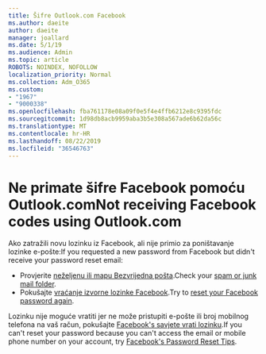 ```yaml
---
title: Šifre Outlook.com Facebook
ms.author: daeite
author: daeite
manager: joallard
ms.date: 5/1/19
ms.audience: Admin
ms.topic: article
ROBOTS: NOINDEX, NOFOLLOW
localization_priority: Normal
ms.collection: Adm_O365
ms.custom:
- "1967"
- "9000338"
ms.openlocfilehash: fba761178e08a09f0e5f4e4ffb6212e8c9395fdc
ms.sourcegitcommit: 1d98db8acb9959aba3b5e308a567ade6b62da56c
ms.translationtype: MT
ms.contentlocale: hr-HR
ms.lasthandoff: 08/22/2019
ms.locfileid: "36546763"
---
```

# <a name="not-receiving-facebook-codes-using-outlookcom"></a><span data-ttu-id="5b1af-102">Ne primate šifre Facebook pomoću Outlook.com</span><span class="sxs-lookup"><span data-stu-id="5b1af-102">Not receiving Facebook codes using Outlook.com</span></span>

<span data-ttu-id="5b1af-103">Ako zatražili novu lozinku iz Facebook, ali nije primio za poništavanje lozinke e-pošte:</span><span class="sxs-lookup"><span data-stu-id="5b1af-103">If you requested a new password from Facebook but didn't receive your password reset email:</span></span>

- <span data-ttu-id="5b1af-104">Provjerite [neželjenu ili mapu Bezvrijedna pošta](https://outlook.live.com/mail/junkemail).</span><span class="sxs-lookup"><span data-stu-id="5b1af-104">Check your [spam or junk mail folder](https://outlook.live.com/mail/junkemail).</span></span>
- <span data-ttu-id="5b1af-105">Pokušajte [vraćanje izvorne lozinke Facebook](https://www.facebook.com/help/213395615347144?helpref=faq_content).</span><span class="sxs-lookup"><span data-stu-id="5b1af-105">Try to [reset your Facebook password again](https://www.facebook.com/help/213395615347144?helpref=faq_content).</span></span>

<span data-ttu-id="5b1af-106">Lozinku nije moguće vratiti jer ne može pristupiti e-pošte ili broj mobilnog telefona na vaš račun, pokušajte [Facebook's savjete vrati lozinku](https://www.facebook.com/help/218815984812734).</span><span class="sxs-lookup"><span data-stu-id="5b1af-106">If you can't reset your password because you can't access the email or mobile phone number on your account, try [Facebook's Password Reset Tips](https://www.facebook.com/help/218815984812734).</span></span>